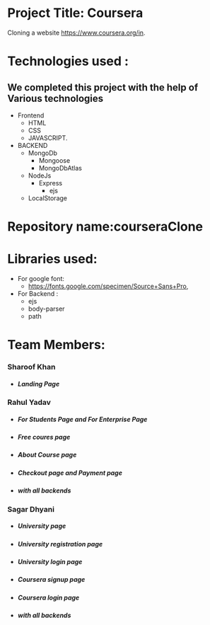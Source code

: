 # Project Title: Coursera
 
Cloning  a website https://www.coursera.org/in. 

# Technologies used :
## We completed this project with the help of Various technologies
* Frontend
    * HTML
    * CSS
    * JAVASCRIPT.
* BACKEND
    * MongoDb
        * Mongoose
        * MongoDbAtlas
    * NodeJs
        * Express
            * ejs
    * LocalStorage
    
# Repository name:courseraClone
<!-- courseraClone -->

# Libraries used:
* For google font: 
    * https://fonts.google.com/specimen/Source+Sans+Pro,
* For Backend : 
    * ejs
    * body-parser
    * path
    


 



# Team Members:

### Sharoof Khan
*  ##### Landing Page

### Rahul Yadav
* ##### For Students Page and For Enterprise Page
* ##### Free coures page
* ##### About Course page
* ##### Checkout page and Payment page
* ##### with all backends


### Sagar Dhyani
* ##### University page
* ##### University registration page
* ##### University login page
* ##### Coursera signup page
* ##### Coursera login page
* ##### with all backends
 

